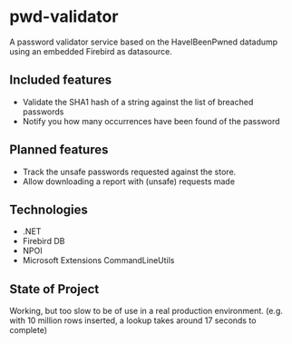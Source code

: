 # pwd-validator
A password validator service based on the HaveIBeenPwned datadump using an embedded Firebird as datasource.

## Included features
* Validate the SHA1 hash of a string against the list of breached passwords
* Notify you how many occurrences have been found of the password

## Planned features
* Track the unsafe passwords requested against the store.
* Allow downloading a report with (unsafe) requests made

## Technologies
* .NET
* Firebird DB
* NPOI
* Microsoft Extensions CommandLineUtils

## State of Project
Working, but too slow to be of use in a real production environment. 
(e.g. with 10 million rows inserted, a lookup takes around 17 seconds to complete)
